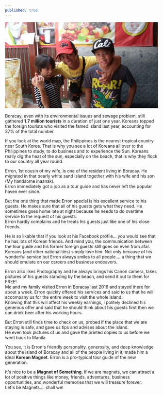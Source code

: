 ```yaml
---
published: true
---
```

![Korean Magnet](/images/Boracay.jpg)

Boracay, even with its environmental issues and sewage problem, still gathered **1.7 million tourists** in a duration of just one year. Koreans topped the foreign tourists who visited the famed island last year, accounting for 37% of the total number.

If you look at the world map, the Philippines is the nearest tropical country near South Korea. That is why you see a lot of Koreans all over to the Philippines to study, to do business and to experience the Sun. Koreans really dig the heat of the sun, especially on the beach, that is why they flock to our country all year round. 

Erron, 1st cousin of my wife, is one of the resident living in Boracay. He migrated in that pearly white sand island together with his wife and his son (My handsome inaanak).   
Erron immediately got a job as a tour guide and has never left the popular haven ever since.

But the one thing that made Erron special is his excellent service to his guests. He makes sure that all of his guests gets what they need. He sometimes goes home late at night because he needs to do overtime service to the request of his guests.   
Erron hardly complains and he treats his guests just like one of his close friends. 

He is so likable that if you look at his Facebook profile... you would see that he has lots of Korean friends. And mind you, the communication between the tour guide and his former foreign guests still goes on even from afar.   
Koreans (and other nationalities) simply love him. Not only because of his wonderful service but Erron always smiles to all people.... a thing that we should emulate on our careers and business endeavors.

Erron also likes Photography and he always brings his Canon camera, takes pictures of his guests standing by the beach, and send it out to them for FREE!   
Me and my family visited Erron in Boracay last 2016 and stayed there for about a week. Erron quickly offered his services and said to us that he will accompany us for the entire week to visit the whole island.   
Knowing that this will affect his weekly earnings, I politely declined his generous offer and said that he should think about his guests first then we can drink beer after his working hours. 

But Erron still finds time to check on us, probed if the place that we are staying is safe, and gave us tips and advises about the island.   
He even took pictures of us and gave the printed copies to us before we went back to Manila. 

You see, it is Erron's friendly personality, generosity, and deep knowledge about the island of Boracay and all of the people living in it, made him a ideal **Korean Magnet**. Erron is a pro-typical tour guide of the new generation.

It's nice to be a **Magnet of Something**. If we are magnets, we can attract a lot of positive things like money, friends, adventures, business opportunities, and wonderful memories that we will treasure forever.   
Let's be Magnets.... shall we!